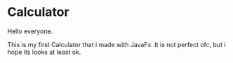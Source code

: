 # Calculator
Hello everyone.

This is my first Calculator that i made with JavaFx.
It is not perfect ofc, but i hope its looks at least ok.
